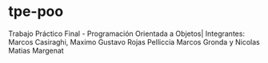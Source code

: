 # tpe-poo
Trabajo Práctico Final - Programación Orientada a Objetos| Integrantes: Marcos Casiraghi, Maximo Gustavo Rojas Pelliccia Marcos Gronda y Nicolas Matias Margenat
